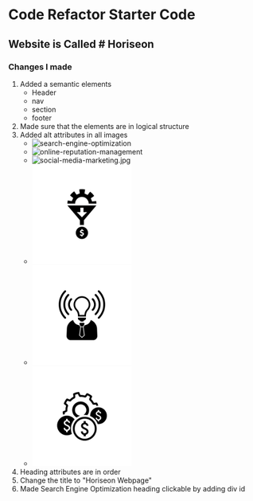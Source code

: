 # Code Refactor Starter Code

## Website is Called # Horiseon

### Changes I made

1.  Added a semantic elements 
     * Header
     * nav
     * section
     * footer
2.  Made sure that the elements are in logical structure
3.  Added alt attributes in all images
     * <img src="./assets/images/search-engine-optimization.jpg" width="300" alt="search-engine-optimization"/>
     * <img src="./assets/images/online-reputation-management.jpg" width="300" alt="online-reputation-management"/>
     * <img src="./assets/images/social-media-marketing.jpg" width="300" alt="social-media-marketing.jpg"/>
     * <img src="./assets/images/lead-generation.png" alt="funnel and dollar sign" width="200" />
     * <img src="./assets/images/brand-awareness.png" alt="light bulb" width="200" />
     * <img src="./assets/images/cost-management.png" alt="dollar signs" width="200"/>
4.  Heading attributes are in order
5.  Change the title to "Horiseon Webpage"
6.  Made Search Engine Optimization heading clickable by adding div id

    
